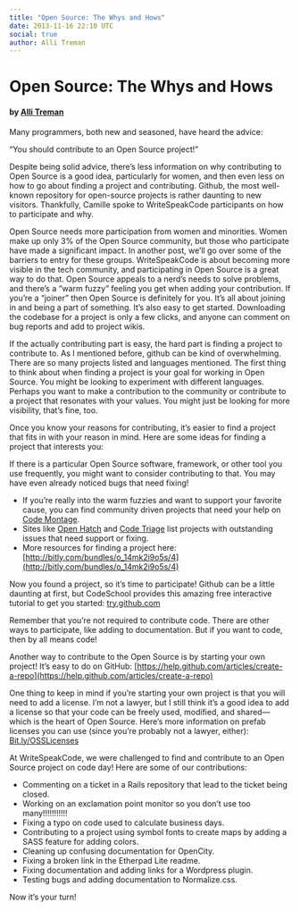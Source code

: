 ```yaml
---
title: "Open Source: The Whys and Hows"
date: 2013-11-16 22:10 UTC
social: true
author: Alli Treman
---
```


# Open Source: The Whys and Hows

#### by [Alli Treman](http://www.allirense.com/)

Many programmers, both new and seasoned, have heard the advice:

“You should contribute to an Open Source project!”

Despite being solid advice, there’s less information on why contributing to Open Source is a good idea, particularly for women, and then even less on how to go about finding a project and contributing. Github, the most well-known repository for open-source projects is rather daunting to new visitors. Thankfully, Camille spoke to WriteSpeakCode participants on how to participate and why.

Open Source needs more participation from women and minorities. Women make up only 3% of the Open Source community, but those who participate have made a significant impact. In another post, we’ll go over some of the barriers to entry for these groups. WriteSpeakCode is about becoming more visible in the tech community, and participating in Open Source is a great way to do that. Open Source appeals to a nerd’s needs to solve problems, and there’s a “warm fuzzy” feeling you get when adding your contribution. If you’re a “joiner” then Open Source is definitely for you. It’s all about joining in and being a part of something. It’s also easy to get started. Downloading the codebase for a project is only a few clicks, and anyone can comment on bug reports and add to project wikis.

If the actually contributing part is easy, the hard part is finding a project to contribute to. As I mentioned before, github can be kind of overwhelming. There are so many projects listed and languages mentioned. The first thing to think about when finding a project is your goal for working in Open Source. You might be looking to experiment with different languages. Perhaps you want to make a contribution to the community or contribute to a project that resonates with your values. You might just be looking for more visibility, that’s fine, too. 

Once you know your reasons for contributing, it’s easier to find a project that fits in with your reason in mind. Here are some ideas for finding a project that interests you:

If there is a particular Open Source software, framework, or other tool you use frequently, you might want to consider contributing to that. You may have even already noticed bugs that need fixing!

* If you’re really into the warm fuzzies and want to support your favorite cause, you can find community driven projects that need your help on [Code Montage](http://codemontage.com/projects).
* Sites like [Open Hatch](http://openhatch.org/search/) and [Code Triage](http://www.codetriage.com/) list projects with outstanding issues that need support or fixing.
* More resources for finding a project here: [http://bitly.com/bundles/o_14mk2i9o5s/4](http://bitly.com/bundles/o_14mk2i9o5s/4)

Now you found a project, so it’s time to participate! Github can be a little daunting at first, but CodeSchool provides this amazing free interactive tutorial to get you started: [try.github.com](try.github.com)

Remember that you’re not required to contribute code. There are other ways to participate, like adding to documentation. But if you want to code, then by all means code!

Another way to contribute to the Open Source is by starting your own project! It’s easy to do on GitHub: [https://help.github.com/articles/create-a-repo](https://help.github.com/articles/create-a-repo)

One thing to keep in mind if you’re starting your own project is that you will need to add a license. I’m not a lawyer, but I still think it’s a good idea to add a license so that your code can be freely used, modified, and shared—which is the heart of Open Source. Here’s more information on prefab licenses you can use (since you’re probably not a lawyer, either): [Bit.ly/OSSLicenses](Bit.ly/OSSLicenses)

At WriteSpeakCode, we were challenged to find and contribute to an Open Source project on code day! Here are some of our contributions:

* Commenting on a ticket in a Rails repository that lead to the ticket being closed.
* Working on an exclamation point monitor so you don’t use too many!!!!!!!!!!!
* Fixing a typo on code used to calculate business days.
* Contributing to a project using symbol fonts to create maps by adding a SASS feature for adding colors.
* Cleaning up confusing documentation for OpenCity.
* Fixing a broken link in the Etherpad Lite readme.
* Fixing documentation and adding links for a Wordpress plugin.
* Testing bugs and adding documentation to Normalize.css.

Now it’s your turn!
